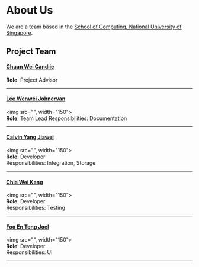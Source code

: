 # About Us

We are a team based in the [School of Computing, National University of Singapore](http://www.comp.nus.edu.sg).

## Project Team

#### [Chuan Wei Candiie](https://github.com/Candiie) <br>
**Role**: Project Advisor

----- 

#### [Lee Wenwei Johnervan](http://github.com/johnervan) <br>
<img src="", width="150"><br>
**Role**: Team Lead
Responsibilities: Documentation

-----

#### [Calvin Yang Jiawei](http://github.com/origiri) <br>
<img src="", width="150"><br>
**Role**: Developer <br>
Responsibilities: Integration, Storage

-----

#### [Chia Wei Kang](http://github.com/weikangchia) <br>
<img src="", width="150"><br>
**Role**: Developer <br>
Responsibilities: Testing

-----

#### [Foo En Teng Joel](http://github.com/jaeoheeail) <br>
<img src="", width="150"><br>
**Role**: Developer <br>
Responsibilities: UI

 -----
